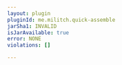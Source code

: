```yaml
---
layout: plugin
pluginId: me.militch.quick-assemble
jarSha1: INVALID
isJarAvailable: true
error: NONE
violations: []

---
```

